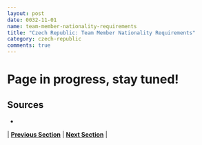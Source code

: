```yaml
---
layout: post
date: 0032-11-01
name: team-member-nationality-requirements
title: "Czech Republic: Team Member Nationality Requirements"
category: czech-republic
comments: true
---
```


# Page in progress, stay tuned!

Sources
---
- 


| **[Previous Section]( https://neo-project.github.io/global-blockchain-compliance-hub//czech-republic/czech-republic-registry-requirements.html)** | **[Next Section]( https://neo-project.github.io/global-blockchain-compliance-hub//czech-republic/czech-republic-tax-and-auditing-requirements.html)** |
